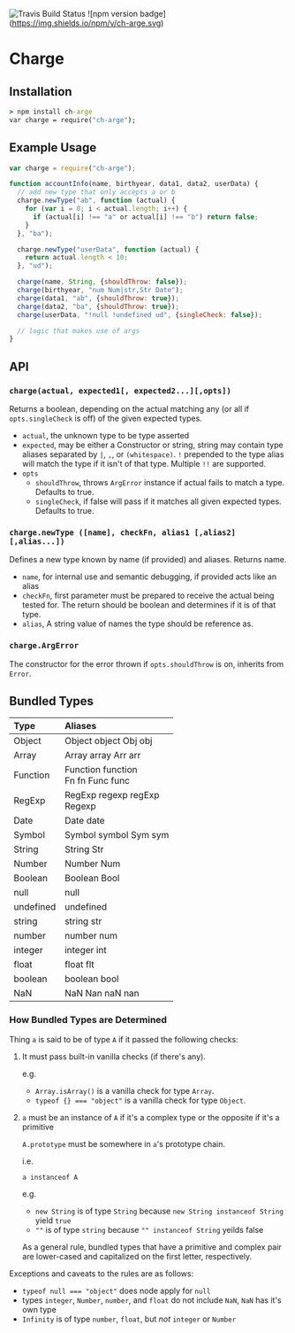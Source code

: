 ![Travis Build Status](https://travis-ci.org/reecehudson/charge.svg) ![npm version badge] (https://img.shields.io/npm/v/ch-arge.svg)

Charge
======

## Installation
```cmd
> npm install ch-arge
var charge = require("ch-arge");
```

## Example Usage
<!-- make sure it's synced with example/all-features.js-->
```js
var charge = require("ch-arge");

function accountInfo(name, birthyear, data1, data2, userData) {
  // add new type that only accepts a or b
  charge.newType("ab", function (actual) {
    for (var i = 0; i < actual.length; i++) {
      if (actual[i] !== "a" or actual[i] !== "b") return false;
    }
  }, "ba");

  charge.newType("userData", function (actual) {
    return actual.length < 10;
  }, "ud");

  charge(name, String, {shouldThrow: false});
  charge(birthyear, "num Num|str,Str Date");
  charge(data1, "ab", {shouldThrow: true});
  charge(data2, "ba", {shouldThrow: true});
  charge(userData, "!null !undefined ud", {singleCheck: false});

  // logic that makes use of args
}
```

## API

### `charge(actual, expected1[, expected2...][,opts])`
Returns a boolean, depending on the actual matching any (or all if
`opts.singleCheck` is off) of the given expected types.

* `actual`, the unknown type to be type asserted
* `expected`, may be either a Constructor or string, string may contain type
  aliases separated by `|`, `,`, or `(whitespace)`. `!` prepended to the type
  alias will match the type if it isn't of that type.  Multiple `!!` are
  supported.
* `opts`
  * `shouldThrow`, throws `ArgError` instance if actual fails to match a type.
    Defaults to true.
  * `singleCheck`, if false will pass if it matches all given expected types.
    Defaults to true.

### `charge.newType ([name], checkFn, alias1 [,alias2] [,alias...])`
Defines a new type known by name (if provided) and aliases.  Returns name.

* `name`, for internal use and semantic debugging, if provided acts like an
  alias
* `checkFn`, first parameter must be prepared to receive the actual being tested
  for.  The return should be boolean and determines if it is of that type.
* `alias`, A string value of names the type should be reference as.

### `charge.ArgError`
The constructor for the error thrown if `opts.shouldThrow` is on, inherits from `Error`.

## Bundled Types

<!--0000-->
Type|Aliases|
:---|:---
Object|Object object Obj obj</br>
Array|Array array Arr arr 
Function|Function function</br>Fn fn Func func 
RegExp|RegExp regexp regExp</br>Regexp 
Date|Date date 
Symbol|Symbol symbol Sym sym</br>
String|String Str 
Number|Number Num 
Boolean|Boolean Bool 
null|null 
undefined|undefined 
string|string str 
number|number num 
integer|integer int 
float|float flt 
boolean|boolean bool 
NaN|NaN Nan naN nan 
<!--0000-->

### How Bundled Types are Determined

Thing `a` is said to be of type `A` if it passed the following checks:

1.  It must pass built-in vanilla checks (if there's any).

    e.g.

    * `Array.isArray()` is a vanilla check for type `Array`.
    * `typeof {} === "object"` is a vanilla check for type `Object`.

2. `a` must be an instance of `A` if it's a complex type or the opposite if it's
    a primitive

    `A.prototype` must be somewhere in `a`'s prototype chain.

    i.e.

    `a instanceof A`

    e.g.

    * `new String` is of type `String` because `new String instanceof String`
      yield `true`
    * `""` is of type `string` because `"" instanceof String` yeilds false

    As a general rule, bundled types that have a primitive and complex pair
    are lower-cased and capitalized on the first letter, respectively.

Exceptions and caveats to the rules are as follows:

* `typeof null === "object"` does node apply for `null`
* types `integer`, `Number`, `number`, and `float` do not include `NaN`, `NaN`
  has it's own type
* `Infinity` is of type `number`, `float`, but _not_ `integer` or `Number`
